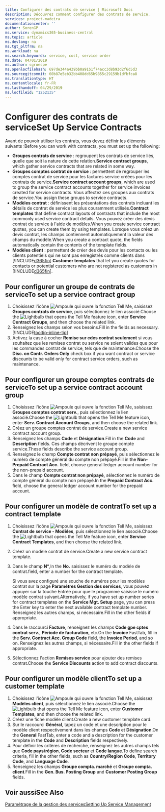 ```yaml
---
title: Configurer des contrats de service | Microsoft Docs
description: Découvrez comment configurer des contrats de service.
services: project-madeira
documentationcenter: ''
author: SorenGP
ms.service: dynamics365-business-central
ms.topic: article
ms.devlang: na
ms.tgt_pltfrm: na
ms.workload: na
ms.search.keywords: service, cost, service order
ms.date: 04/01/2019
ms.author: sgroespe
ms.openlocfilehash: 697de344a439bb0a91b1f74acc3d8b93d2f6d5d3
ms.sourcegitcommit: 60b87e5eb32bb408dd65b9855c29159b1dfbfca8
ms.translationtype: HT
ms.contentlocale: fr-FR
ms.lasthandoff: 04/29/2019
ms.locfileid: "1252135"
---
```

# <a name="set-up-service-contracts"></a><span data-ttu-id="181eb-103">Configurer des contrats de service</span><span class="sxs-lookup"><span data-stu-id="181eb-103">Set Up Service Contracts</span></span>
<span data-ttu-id="181eb-104">Avant de pouvoir utiliser les contrats, vous devez définir les éléments suivants :</span><span class="sxs-lookup"><span data-stu-id="181eb-104">Before you can work with contracts, you must set up the following:</span></span> 

* <span data-ttu-id="181eb-105">**Groupes contrats de service** : regroupent les contrats de service liés, quelle que soit la nature de cette relation.</span><span class="sxs-lookup"><span data-stu-id="181eb-105">**Service contract groups**, which gather service contracts that are related in some way.</span></span>
* <span data-ttu-id="181eb-106">**Groupes comptes contrat de service** : permettent de regrouper les comptes contrat de service pour les factures service créées pour les contrats de service.</span><span class="sxs-lookup"><span data-stu-id="181eb-106">**Service contract account groups**, which are used to group the service contract accounts together for service invoices created for service contracts.</span></span> <span data-ttu-id="181eb-107">Vous affectez ces groupes aux contrats de service.</span><span class="sxs-lookup"><span data-stu-id="181eb-107">You assign these groups to service contracts.</span></span>  
* <span data-ttu-id="181eb-108">**Modèles contrat** : définissent les présentations des contrats incluant les détails de contrat de service les plus couramment utilisés.</span><span class="sxs-lookup"><span data-stu-id="181eb-108">**Contract templates** that define contract layouts of contracts that include the most commonly used service contract details.</span></span> <span data-ttu-id="181eb-109">Vous pouvez créer des devis contrat de service à l'aide de modèles.</span><span class="sxs-lookup"><span data-stu-id="181eb-109">When you create service contract quotes, you can create them by using templates.</span></span> <span data-ttu-id="181eb-110">Lorsque vous créez un devis contrat, les champs contiennent automatiquement la valeur des champs du modèle.</span><span class="sxs-lookup"><span data-stu-id="181eb-110">When you create a contract quote, the fields automatically contain the contents of the template fields.</span></span>
* <span data-ttu-id="181eb-111">**Modèles client** : permettent de créer des devis pour les contacts ou les clients potentiels qui ne sont pas enregistrés comme clients dans [!INCLUDE[d365fin](includes/d365fin_md.md)].</span><span class="sxs-lookup"><span data-stu-id="181eb-111">**Customer templates** that let you create quotes for contacts or potential customers who are not registered as customers in [!INCLUDE[d365fin](includes/d365fin_md.md)].</span></span>  

## <a name="to-set-up-a-service-contract-group"></a><span data-ttu-id="181eb-112">Pour configurer un groupe de contrats de service</span><span class="sxs-lookup"><span data-stu-id="181eb-112">To set up a service contract group</span></span>  
1. <span data-ttu-id="181eb-113">Choisissez l'icône ![Ampoule qui ouvre la fonction Tell Me](media/ui-search/search_small.png "Dites-moi ce que vous voulez faire"), saisissez **Groupes contrats de service**, puis sélectionnez le lien associé.</span><span class="sxs-lookup"><span data-stu-id="181eb-113">Choose the ![Lightbulb that opens the Tell Me feature](media/ui-search/search_small.png "Tell me what you want to do") icon, enter **Service Contract Groups**, and then choose the related link.</span></span>  
2. <span data-ttu-id="181eb-114">Renseignez les champs selon vos besoins.</span><span class="sxs-lookup"><span data-stu-id="181eb-114">Fill in the fields as necessary.</span></span> [!INCLUDE[tooltip-inline-tip](includes/tooltip-inline-tip_md.md)]
3. <span data-ttu-id="181eb-115">Activez la case à cocher **Remise sur cdes contrat seulement** si vous souhaitez que les remises contrat ou service ne soient valides que pour les commandes contrat de service, tels que de maintenance.</span><span class="sxs-lookup"><span data-stu-id="181eb-115">Choose the **Disc. on Contr. Orders Only** check box if you want contract or service discounts to be valid only for contract service orders, such as maintenance.</span></span>  

## <a name="to-set-up-a-service-contract-account-group"></a><span data-ttu-id="181eb-116">Pour configurer un groupe comptes contrats de service</span><span class="sxs-lookup"><span data-stu-id="181eb-116">To set up a service contract account group</span></span>  
1. <span data-ttu-id="181eb-117">Choisissez l'icône ![Ampoule qui ouvre la fonction Tell Me](media/ui-search/search_small.png "Dites-moi ce que vous voulez faire"), saisissez **Groupes comptes contrat serv.**, puis sélectionnez le lien associé.</span><span class="sxs-lookup"><span data-stu-id="181eb-117">Choose the ![Lightbulb that opens the Tell Me feature](media/ui-search/search_small.png "Tell me what you want to do") icon, enter **Serv. Contract Account Groups**, and then choose the related link.</span></span>  
2. <span data-ttu-id="181eb-118">Créez un groupe comptes contrat de service.</span><span class="sxs-lookup"><span data-stu-id="181eb-118">Create a new service contract account group.</span></span>   
3. <span data-ttu-id="181eb-119">Renseignez les champs **Code** et **Désignation**.</span><span class="sxs-lookup"><span data-stu-id="181eb-119">Fill in the **Code** and **Description** fields.</span></span> <span data-ttu-id="181eb-120">Ces champs décrivent le groupe compte service.</span><span class="sxs-lookup"><span data-stu-id="181eb-120">These fields describe the service account group.</span></span>  
4. <span data-ttu-id="181eb-121">Renseignez le champ **Compte contrat non prépayé**, puis sélectionnez le numéro de compte général du compte non prépayé.</span><span class="sxs-lookup"><span data-stu-id="181eb-121">Fill in the **Non-Prepaid Contract Acc.** field, choose general ledger account number for the non-prepaid account.</span></span>  
5. <span data-ttu-id="181eb-122">Dans le champ **Compte contrat non prépayé**, sélectionnez le numéro de compte général du compte non prépayé.</span><span class="sxs-lookup"><span data-stu-id="181eb-122">In the **Prepaid Contract Acc.** field, choose the general ledger account number for the prepaid account.</span></span>  

## <a name="to-set-up-a-contract-template"></a><span data-ttu-id="181eb-123">Pour configurer un modèle de contrat</span><span class="sxs-lookup"><span data-stu-id="181eb-123">To set up a contract template</span></span>  
1. <span data-ttu-id="181eb-124">Choisissez l'icône ![Ampoule qui ouvre la fonction Tell Me](media/ui-search/search_small.png "Dites-moi ce que vous voulez faire"), saisissez **Contrat de service - Modèles**, puis sélectionnez le lien associé.</span><span class="sxs-lookup"><span data-stu-id="181eb-124">Choose the ![Lightbulb that opens the Tell Me feature](media/ui-search/search_small.png "Tell me what you want to do") icon, enter **Service Contract Templates**, and then choose the related link.</span></span>  
2. <span data-ttu-id="181eb-125">Créez un modèle contrat de service.</span><span class="sxs-lookup"><span data-stu-id="181eb-125">Create a new service contract template.</span></span>  
3. <span data-ttu-id="181eb-126">Dans le champ **N°**,</span><span class="sxs-lookup"><span data-stu-id="181eb-126">In the **No.**</span></span> <span data-ttu-id="181eb-127">saisissez le numéro du modèle de contrat.</span><span class="sxs-lookup"><span data-stu-id="181eb-127">field, enter a number for the contract template.</span></span>  
  
     <span data-ttu-id="181eb-128">Si vous avez configuré une souche de numéros pour les modèles contrat sur la page **Paramètres Gestion des services**, vous pouvez appuyer sur la touche Entrée pour que le programme saisisse le numéro modèle contrat suivant.</span><span class="sxs-lookup"><span data-stu-id="181eb-128">Alternatively, if you have set up number series for contract templates on the **Service Mgt. Setup** page, you can press the Enter key to enter the next available contract template number.</span></span> <span data-ttu-id="181eb-129">Renseignez les autres champs, si nécessaire.</span><span class="sxs-lookup"><span data-stu-id="181eb-129">Fill in the other fields if appropriate.</span></span>  
  
4. <span data-ttu-id="181eb-130">Dans le raccourci **Facture**, renseignez les champs **Code gpe cptes contrat serv.**, **Période de facturation**, etc.</span><span class="sxs-lookup"><span data-stu-id="181eb-130">On the **Invoice** FastTab, fill in the **Serv. Contract Acc. Group Code** field, the **Invoice Period**, and so on.</span></span> <span data-ttu-id="181eb-131">Renseignez les autres champs, si nécessaire.</span><span class="sxs-lookup"><span data-stu-id="181eb-131">Fill in the other fields if appropriate.</span></span>  
5. <span data-ttu-id="181eb-132">Sélectionnez l'action **Remises service** pour ajouter des remises contrat.</span><span class="sxs-lookup"><span data-stu-id="181eb-132">Choose the **Service Discounts** action to add contract discounts.</span></span>  

## <a name="to-set-up-a-customer-template"></a><span data-ttu-id="181eb-133">Pour configurer un modèle client</span><span class="sxs-lookup"><span data-stu-id="181eb-133">To set up a customer template</span></span>  
1. <span data-ttu-id="181eb-134">Choisissez l'icône ![Ampoule qui ouvre la fonction Tell Me](media/ui-search/search_small.png "Dites-moi ce que vous voulez faire"), saisissez **Modèles client**, puis sélectionnez le lien associé.</span><span class="sxs-lookup"><span data-stu-id="181eb-134">Choose the ![Lightbulb that opens the Tell Me feature](media/ui-search/search_small.png "Tell me what you want to do") icon, enter **Customer Templates**, and then choose the related link.</span></span>  
2. <span data-ttu-id="181eb-135">Créez une fiche modèle client.</span><span class="sxs-lookup"><span data-stu-id="181eb-135">Create a new customer template card.</span></span>  
3. <span data-ttu-id="181eb-136">Sur le raccourci **Général**, tapez un code et une description pour le modèle client respectivement dans les champs **Code** et **Désignation**.</span><span class="sxs-lookup"><span data-stu-id="181eb-136">On the **General** FastTab, enter a code and a description for the customer template in the **Code** and **Description** fields respectively.</span></span> 
4. <span data-ttu-id="181eb-137">Pour définir les critères de recherche, renseignez les autres champs tels que **Code pays/région**, **Code secteur** et **Code langue**.</span><span class="sxs-lookup"><span data-stu-id="181eb-137">To define search criteria, fill in the other fields, such as **Country/Region Code**, **Territory Code**, and **Language Code**.</span></span>  
5. <span data-ttu-id="181eb-138">Renseignez les champs **Groupe compta. marché** et **Groupe compta. client**.</span><span class="sxs-lookup"><span data-stu-id="181eb-138">Fill in the **Gen. Bus. Posting Group** and **Customer Posting Group** fields.</span></span>  

## <a name="see-also"></a><span data-ttu-id="181eb-139">Voir aussi</span><span class="sxs-lookup"><span data-stu-id="181eb-139">See Also</span></span>
[<span data-ttu-id="181eb-140">Paramétrage de la gestion des services</span><span class="sxs-lookup"><span data-stu-id="181eb-140">Setting Up Service Management</span></span>](service-setup-service.md)